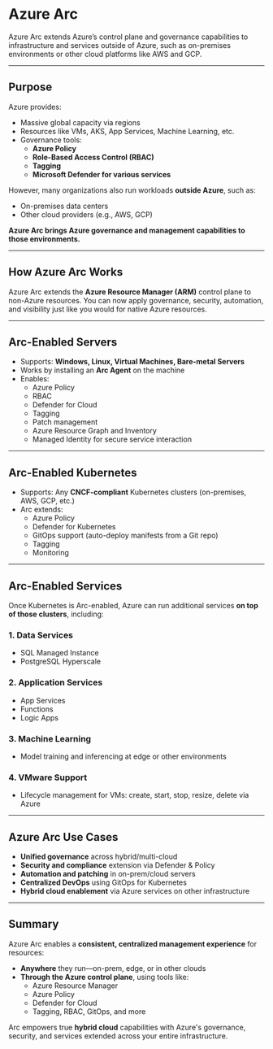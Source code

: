# Azure Arc

Azure Arc extends Azure’s control plane and governance capabilities to infrastructure and services outside of Azure, such as on-premises environments or other cloud platforms like AWS and GCP.

---

## Purpose

Azure provides:
- Massive global capacity via regions
- Resources like VMs, AKS, App Services, Machine Learning, etc.
- Governance tools:
  - **Azure Policy**
  - **Role-Based Access Control (RBAC)**
  - **Tagging**
  - **Microsoft Defender for various services**

However, many organizations also run workloads **outside Azure**, such as:
- On-premises data centers
- Other cloud providers (e.g., AWS, GCP)

**Azure Arc brings Azure governance and management capabilities to those environments.**

---

## How Azure Arc Works

Azure Arc extends the **Azure Resource Manager (ARM)** control plane to non-Azure resources. You can now apply governance, security, automation, and visibility just like you would for native Azure resources.

---

## Arc-Enabled Servers

- Supports: **Windows, Linux, Virtual Machines, Bare-metal Servers**
- Works by installing an **Arc Agent** on the machine
- Enables:
  - Azure Policy
  - RBAC
  - Defender for Cloud
  - Tagging
  - Patch management
  - Azure Resource Graph and Inventory
  - Managed Identity for secure service interaction

---

## Arc-Enabled Kubernetes

- Supports: Any **CNCF-compliant** Kubernetes clusters (on-premises, AWS, GCP, etc.)
- Arc extends:
  - Azure Policy
  - Defender for Kubernetes
  - GitOps support (auto-deploy manifests from a Git repo)
  - Tagging
  - Monitoring

---

## Arc-Enabled Services

Once Kubernetes is Arc-enabled, Azure can run additional services **on top of those clusters**, including:

### 1. Data Services
- SQL Managed Instance
- PostgreSQL Hyperscale

### 2. Application Services
- App Services
- Functions
- Logic Apps

### 3. Machine Learning
- Model training and inferencing at edge or other environments

### 4. VMware Support
- Lifecycle management for VMs: create, start, stop, resize, delete via Azure

---

## Azure Arc Use Cases

- **Unified governance** across hybrid/multi-cloud
- **Security and compliance** extension via Defender & Policy
- **Automation and patching** in on-prem/cloud servers
- **Centralized DevOps** using GitOps for Kubernetes
- **Hybrid cloud enablement** via Azure services on other infrastructure

---

## Summary

Azure Arc enables a **consistent, centralized management experience** for resources:
- **Anywhere** they run—on-prem, edge, or in other clouds
- **Through the Azure control plane**, using tools like:
  - Azure Resource Manager
  - Azure Policy
  - Defender for Cloud
  - Tagging, RBAC, GitOps, and more

Arc empowers true **hybrid cloud** capabilities with Azure's governance, security, and services extended across your entire infrastructure.

